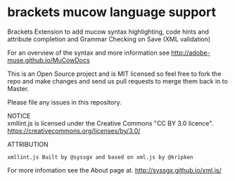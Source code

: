 # brackets mucow language support

Brackets Extension to add mucow syntax highlighting, code hints and attribute completion and Grammar Checking on Save (XML validation)

For an overview of the syntax and more information see http://adobe-muse.github.io/MuCowDocs

This is an Open Source project and is MIT licensed so feel free to fork the repo and make changes and send us pull requests to merge them back in to Master.  

Please file any issues in this repository.  

NOTICE  
xmllint.js is licensed under the Creative Commons "CC BY 3.0 licence".
https://creativecommons.org/licenses/by/3.0/

ATTRIBUTION
```
xmllint.js Built by @syssgx and based on xml.js by @kripken
```

For more infomation see the About page at.
http://syssgx.github.io/xml.js/
